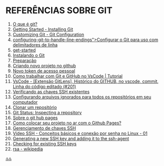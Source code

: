<div class="header" id="myHeader">
  <div class="navbar" w3-include-html="/menu.inc"> </div>
</div>
<div class="title"><script> document.write(document.title);</script></div>  
<main>
<!-- markdownlint-disable-next-line -->
<span id="topo"><span>

# REFERÊNCIAS SOBRE GIT

1. [O que é git?](./o_que_e_git.html)
2. [Getting Started - Installing Git](https://git-scm.com/book/en/v2/Getting-Started-Installing-Git)
3. [Customizing Git - Git Configuration](https://git-scm.com/book/en/v2/Customizing-Git-Git-Configuration)
4. [configuring-git-to-handle-line-endings">Configurar o Git para uso com delimitadores de linha](https://docs.github.com/pt/get-started/getting-started-with-git/)
5. [get-started](https://docs.github.com/en/get-started)
6. [Instalando o Git](https://git-scm.com/book/pt-br/v2/Come%C3%A7ando-Instalando-o-Git)
7. [Preparação](https://githowto.com/pt-BR/setup)
8. [Criando novo projeto no github](https://github.com/new)
9. [Novo token de acesso pessoal](https://github.com/settings/tokens/new)
10. [Como trabalhar com Git e GitHub no VsCode | Tutorial](https://www.youtube.com/watch?v=HIqyLRKv-YE)
11. [VsCode - [Extensão GitLens], Histórico do GITHUB, no vscode, commit, Linha do código editado (#201)](https://www.youtube.com/watch?v=MbgR1rIDuy4)
12. [Verificando as chaves SSH existentes](https://docs.github.com/en/authentication/connecting-to-github-with-ssh/checking-for-existing-ssh-keys)
13. [Configurando arquivos ignorados para todos os repositórios em seu computador](https://docs.github.com/en/get-started/getting-started-with-git/ignoring-files)
14. [Clonar um repositório](https://docs.github.com/pt/repositories/creating-and-managing-repositories/cloning-a-repository)
15. [Git Status: Inspecting a repository](https://www.atlassian.com/git/tutorials/inspecting-a-repository#:~:text=The%20git%20status%20command%20displays,regarding%20the%20committed%20project%20history.)
16. [Sobre o git hub pages](https://docs.github.com/pt/pages/getting-started-with-github-pages/about-github-pages)
17. [Como colocar seu projeto no ar com o Github Pages?](https://www.alura.com.br/artigos/como-colocar-projeto-no-ar-com-github-pages?gclid=CjwKCAjwge2iBhBBEiwAfXDBR5-xJ4w77lyDLzvBzBC7oJwsUkzGfjpIZWV2AzXjSfAPuQAx-RfiNBoClEsQAvD_BwE)
18. [Gerenciamento de chaves SSH](https://www.ssh.com/academy/iam/ssh-key-management)
19. [Vídeo SSH - Conceitos básicos e conexão por senha no Linux - 01](https://www.youtube.com/watch?v=e7TdtHL6b0E)
20. [Generating a new SSH key and adding it to the ssh-agent](https://docs.github.com/en/authentication/connecting-to-github-with-ssh/generating-a-new-ssh-key-and-adding-it-to-the-ssh-agent?platform=linux)
21. [Checking for existing SSH keys](https://docs.github.com/en/authentication/connecting-to-github-with-ssh/checking-for-existing-ssh-keys)
22. [rsa - wikipedia](https://en.wikipedia.org/wiki/RSA_(cryptosystem))

</main>

<!-- markdownlint-disable-next-line -->
<script>  includeHTML(); FixHeader(window,"myHeader"); </script>
[🔝🔝](#topo "Retorna ao topo")